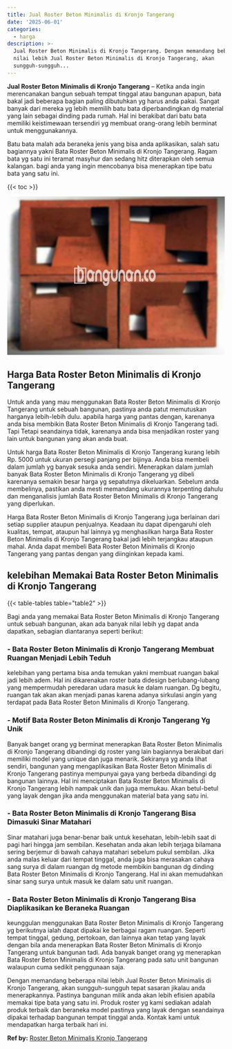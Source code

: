 ```yaml
---
title: Jual Roster Beton Minimalis di Kronjo Tangerang
date: '2025-06-01'
categories:
  - harga
description: >-
  Jual Roster Beton Minimalis di Kronjo Tangerang. Dengan memandang beberapa
  nilai lebih Jual Roster Beton Minimalis di Kronjo Tangerang, akan
  sungguh-sungguh...
---
```


**Jual Roster Beton Minimalis di Kronjo Tangerang** – Ketika anda ingin merencanakan bangun sebuah tempat tinggal atau bangunan apapun, bata bakal jadi beberapa bagian paling dibutuhkan yg harus anda pakai. Sangat banyak dari mereka yg lebih memilih batu bata diperbandingkan dg material yang lain sebagai dinding pada rumah. Hal ini berakibat dari batu bata memiliki keistimewaan tersendiri yg membuat orang-orang lebih berminat untuk menggunakannya.

Batu bata malah ada beraneka jenis yang bisa anda aplikasikan, salah satu bagiannya yakni Bata Roster Beton Minimalis di Kronjo Tangerang. Ragam bata yg satu ini teramat masyhur dan sedang hitz diterapkan oleh semua kalangan. bagi anda yang ingin mencobanya bisa menerapkan tipe batu bata yang satu ini.

{{< toc >}}

![Jual Roster Beton Minimalis di Kronjo Tangerang](/images/bata-roster-minimalis-14.png)

## Harga Bata Roster Beton Minimalis di Kronjo Tangerang

Untuk anda yang mau menggunakan Bata Roster Beton Minimalis di Kronjo Tangerang untuk sebuah bangunan, pastinya anda patut memutuskan harganya lebih-lebih dulu. apabila harga yang pantas dengan, karenanya anda bisa membikin Bata Roster Beton Minimalis di Kronjo Tangerang tadi. Tapi Tetapi seandainya tidak, karenanya anda bisa menjadikan roster yang lain untuk bangunan yang akan anda buat.

Untuk harga Bata Roster Beton Minimalis di Kronjo Tangerang kurang lebih Rp. 5000 untuk ukuran persegi panjang per bijinya. Anda bisa membeli dalam jumlah yg banyak sesuka anda sendiri. Menerapkan dalam jumlah banyak Bata Roster Beton Minimalis di Kronjo Tangerang yg dibeli karenanya semakin besar harga yg sepatutnya dikeluarkan. Sebelum anda membelinya, pastikan anda mesti memandang ukurannya terpenting dahulu dan menganalisis jumlah Bata Roster Beton Minimalis di Kronjo Tangerang yang diperlukan.

Harga Bata Roster Beton Minimalis di Kronjo Tangerang juga berlainan dari setiap supplier ataupun penjualnya. Keadaan itu dapat dipengaruhi oleh kualitas, tempat, ataupun hal lainnya yg menghasilkan harga Bata Roster Beton Minimalis di Kronjo Tangerang bakal jadi lebih terjangkau ataupun mahal. Anda dapat membeli Bata Roster Beton Minimalis di Kronjo Tangerang yang pantas dengan yang diinginkan kepada kami.

## kelebihan Memakai Bata Roster Beton Minimalis di Kronjo Tangerang

{{< table-tables table="table2" >}}

Bagi anda yang memakai Bata Roster Beton Minimalis di Kronjo Tangerang untuk sebuah bangunan, akan ada banyak nilai lebih yg dapat anda dapatkan, sebagian diantaranya seperti berikut:

### \- Bata Roster Beton Minimalis di Kronjo Tangerang Membuat Ruangan Menjadi Lebih Teduh

kelebihan yang pertama bisa anda temukan yakni membuat ruangan bakal jadi lebih adem. Hal ini dikarenakan roster bata didesign berlubang-lubang yang mempermudah peredaran udara masuk ke dalam ruangan. Dg begitu, ruangan tak akan akan menjadi panas karena adanya sirkulasi angin yang terdapat pada Bata Roster Beton Minimalis di Kronjo Tangerang.

### \- Motif Bata Roster Beton Minimalis di Kronjo Tangerang Yg Unik

Banyak banget orang yg berminat menerapkan Bata Roster Beton Minimalis di Kronjo Tangerang dibandingi dg roster yang lain bagiannya berakibat dari memiliki model yang unique dan juga menarik. Sekiranya yg anda lihat sendiri, bangunan yang mengaplikasikan Bata Roster Beton Minimalis di Kronjo Tangerang pastinya mempunyai gaya yang berbeda dibandingi dg bangunan lainnya. Hal ini menciptakan Bata Roster Beton Minimalis di Kronjo Tangerang lebih nampak unik dan juga memukau. Akan betul-betul yang layak dengan jika anda menggunakan material bata yang satu ini.

### \- Bata Roster Beton Minimalis di Kronjo Tangerang Bisa Dimasuki Sinar Matahari

Sinar matahari juga benar-benar baik untuk kesehatan, lebih-lebih saat di pagi hari hingga jam sembilan. Kesehatan anda akan lebih terjaga bilamana sering berjemur di bawah cahaya matahari sebelum pukul sembilan. Jika anda malas keluar dari tempat tinggal, anda juga bisa merasakan cahaya sang surya di dalam ruangan dg metode membikin bangunan dg dinding Bata Roster Beton Minimalis di Kronjo Tangerang. Hal ini akan memudahkan sinar sang surya untuk masuk ke dalam satu unit ruangan.

### \- Bata Roster Beton Minimalis di Kronjo Tangerang Bisa Diaplikasikan ke Beraneka Ruangan

keunggulan menggunakan Bata Roster Beton Minimalis di Kronjo Tangerang yg berikutnya ialah dapat dipakai ke berbagai ragam ruangan. Seperti tempat tinggal, gedung, pertokoan, dan lainnya akan tetap yang layak dengan bila anda menerapkan Bata Roster Beton Minimalis di Kronjo Tangerang untuk bangunan tadi. Ada banyak banget orang yg menerapkan Bata Roster Beton Minimalis di Kronjo Tangerang pada satu unit bangunan walaupun cuma sedikit penggunaan saja.

Dengan memandang beberapa nilai lebih Jual Roster Beton Minimalis di Kronjo Tangerang, akan sungguh-sungguh tepat sasaran jikalau anda menerapkannya. Pastinya bangunan milik anda akan lebih efisien apabila memakai tipe bata yang satu ini. Produk roster yg kami sediakan adalah produk terbaik dan beraneka model pastinya yang layak dengan seandainya dipakai terhadap bangunan tempat tinggal anda. Kontak kami untuk mendapatkan harga terbaik hari ini.

**Ref by:** [Roster Beton Minimalis Kronjo Tangerang](https://id.wikipedia.org/wiki/Roster)
